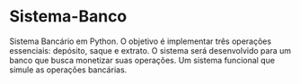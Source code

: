 # Sistema-Banco


 Sistema Bancário em Python. O objetivo é implementar três operações essenciais: depósito, saque e extrato. 
 O sistema será desenvolvido para um banco que busca monetizar suas operações. 
 Um sistema funcional que simule as operações bancárias.
